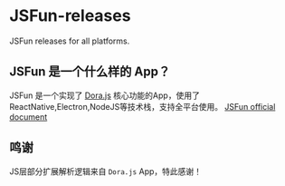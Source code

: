 # JSFun-releases

JSFun releases for all platforms.

## JSFun 是一个什么样的 App？

JSFun 是一个实现了 [Dora.js](https://github.com/Dorajs/docs) 核心功能的App，使用了ReactNative,Electron,NodeJS等技术栈，支持全平台使用。 [JSFun official document](https://jsfun.vercel.com)


## 鸣谢

JS层部分扩展解析逻辑来自 `Dora.js` App，特此感谢！
